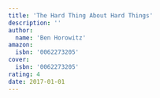```yaml
---
title: 'The Hard Thing About Hard Things'
description: ''
author:
  name: 'Ben Horowitz'
amazon:
  isbn: '0062273205'
cover:
  isbn: '0062273205'
rating: 4
date: 2017-01-01
---
```

